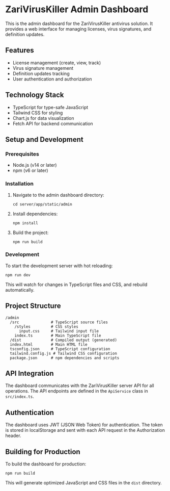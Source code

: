 # ZariVirusKiller Admin Dashboard

This is the admin dashboard for the ZariVirusKiller antivirus solution. It provides a web interface for managing licenses, virus signatures, and definition updates.

## Features

- License management (create, view, track)
- Virus signature management
- Definition updates tracking
- User authentication and authorization

## Technology Stack

- TypeScript for type-safe JavaScript
- Tailwind CSS for styling
- Chart.js for data visualization
- Fetch API for backend communication

## Setup and Development

### Prerequisites

- Node.js (v14 or later)
- npm (v6 or later)

### Installation

1. Navigate to the admin dashboard directory:
   ```
   cd server/app/static/admin
   ```

2. Install dependencies:
   ```
   npm install
   ```

3. Build the project:
   ```
   npm run build
   ```

### Development

To start the development server with hot reloading:

```
npm run dev
```

This will watch for changes in TypeScript files and CSS, and rebuild automatically.

## Project Structure

```
/admin
  /src              # TypeScript source files
    /styles         # CSS styles
      input.css     # Tailwind input file
    index.ts        # Main TypeScript file
  /dist             # Compiled output (generated)
  index.html        # Main HTML file
  tsconfig.json     # TypeScript configuration
  tailwind.config.js # Tailwind CSS configuration
  package.json      # npm dependencies and scripts
```

## API Integration

The dashboard communicates with the ZariVirusKiller server API for all operations. The API endpoints are defined in the `ApiService` class in `src/index.ts`.

## Authentication

The dashboard uses JWT (JSON Web Token) for authentication. The token is stored in localStorage and sent with each API request in the Authorization header.

## Building for Production

To build the dashboard for production:

```
npm run build
```

This will generate optimized JavaScript and CSS files in the `dist` directory.
